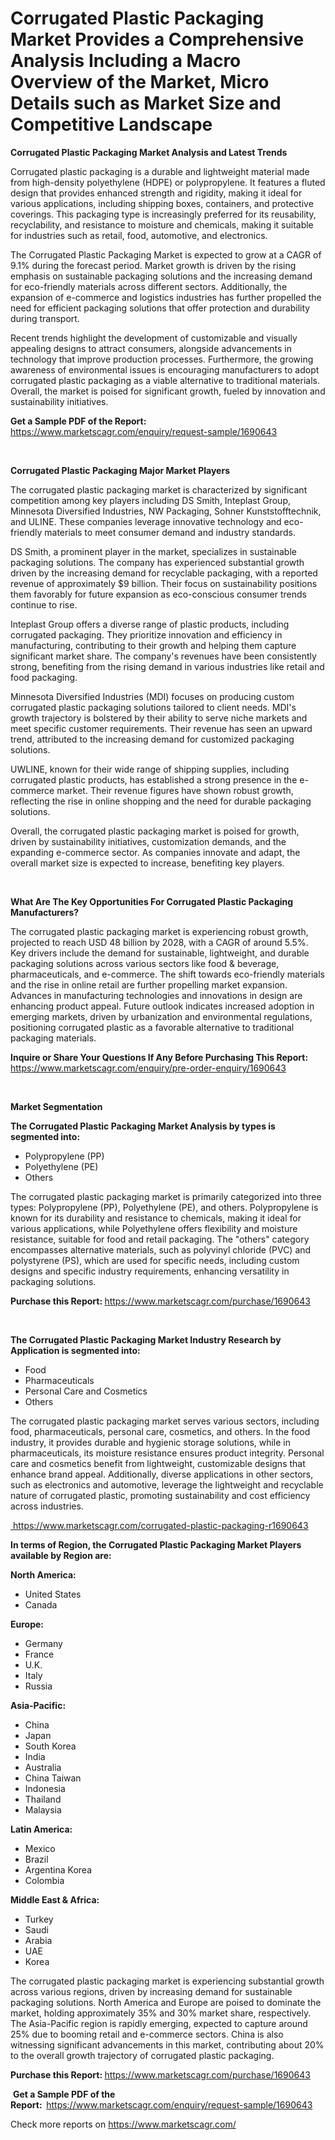 <p><h1>Corrugated Plastic Packaging Market Provides a Comprehensive Analysis Including a Macro Overview of the Market, Micro Details such as Market Size and Competitive Landscape</h1></p><p><strong>Corrugated Plastic Packaging Market Analysis and Latest Trends</strong></p>
<p><p>Corrugated plastic packaging is a durable and lightweight material made from high-density polyethylene (HDPE) or polypropylene. It features a fluted design that provides enhanced strength and rigidity, making it ideal for various applications, including shipping boxes, containers, and protective coverings. This packaging type is increasingly preferred for its reusability, recyclability, and resistance to moisture and chemicals, making it suitable for industries such as retail, food, automotive, and electronics.</p><p>The Corrugated Plastic Packaging Market is expected to grow at a CAGR of 9.1% during the forecast period. Market growth is driven by the rising emphasis on sustainable packaging solutions and the increasing demand for eco-friendly materials across different sectors. Additionally, the expansion of e-commerce and logistics industries has further propelled the need for efficient packaging solutions that offer protection and durability during transport.</p><p>Recent trends highlight the development of customizable and visually appealing designs to attract consumers, alongside advancements in technology that improve production processes. Furthermore, the growing awareness of environmental issues is encouraging manufacturers to adopt corrugated plastic packaging as a viable alternative to traditional materials. Overall, the market is poised for significant growth, fueled by innovation and sustainability initiatives.</p></p>
<p><strong>Get a Sample PDF of the Report:&nbsp;</strong> <a href="https://www.marketscagr.com/enquiry/request-sample/1690643?utm_campaign=3546&utm_medium=2&utm_source=Github&utm_content=ia&utm_term=01042025&utm_id=corrugated-plastic-packaging">https://www.marketscagr.com/enquiry/request-sample/1690643</a></p>
<p>&nbsp;</p>
<p><strong>Corrugated Plastic Packaging Major Market Players</strong></p>
<p><p>The corrugated plastic packaging market is characterized by significant competition among key players including DS Smith, Inteplast Group, Minnesota Diversified Industries, NW Packaging, Sohner Kunststofftechnik, and ULINE. These companies leverage innovative technology and eco-friendly materials to meet consumer demand and industry standards.</p><p>DS Smith, a prominent player in the market, specializes in sustainable packaging solutions. The company has experienced substantial growth driven by the increasing demand for recyclable packaging, with a reported revenue of approximately $9 billion. Their focus on sustainability positions them favorably for future expansion as eco-conscious consumer trends continue to rise.</p><p>Inteplast Group offers a diverse range of plastic products, including corrugated packaging. They prioritize innovation and efficiency in manufacturing, contributing to their growth and helping them capture significant market share. The company's revenues have been consistently strong, benefiting from the rising demand in various industries like retail and food packaging.</p><p>Minnesota Diversified Industries (MDI) focuses on producing custom corrugated plastic packaging solutions tailored to client needs. MDI's growth trajectory is bolstered by their ability to serve niche markets and meet specific customer requirements. Their revenue has seen an upward trend, attributed to the increasing demand for customized packaging solutions.</p><p>UWLINE, known for their wide range of shipping supplies, including corrugated plastic products, has established a strong presence in the e-commerce market. Their revenue figures have shown robust growth, reflecting the rise in online shopping and the need for durable packaging solutions.</p><p>Overall, the corrugated plastic packaging market is poised for growth, driven by sustainability initiatives, customization demands, and the expanding e-commerce sector. As companies innovate and adapt, the overall market size is expected to increase, benefiting key players.</p></p>
<p>&nbsp;</p>
<p><strong>What Are The Key Opportunities For Corrugated Plastic Packaging Manufacturers?</strong></p>
<p><p>The corrugated plastic packaging market is experiencing robust growth, projected to reach USD 48 billion by 2028, with a CAGR of around 5.5%. Key drivers include the demand for sustainable, lightweight, and durable packaging solutions across various sectors like food & beverage, pharmaceuticals, and e-commerce. The shift towards eco-friendly materials and the rise in online retail are further propelling market expansion. Advances in manufacturing technologies and innovations in design are enhancing product appeal. Future outlook indicates increased adoption in emerging markets, driven by urbanization and environmental regulations, positioning corrugated plastic as a favorable alternative to traditional packaging materials.</p></p>
<p><strong>Inquire or Share Your Questions If Any Before Purchasing This Report:</strong> <a href="https://www.marketscagr.com/enquiry/pre-order-enquiry/1690643?utm_campaign=3546&utm_medium=2&utm_source=Github&utm_content=ia&utm_term=01042025&utm_id=corrugated-plastic-packaging">https://www.marketscagr.com/enquiry/pre-order-enquiry/1690643</a></p>
<p>&nbsp;</p>
<p><strong>Market Segmentation</strong></p>
<p><strong>The Corrugated Plastic Packaging Market Analysis by types is segmented into:</strong></p>
<p><ul><li>Polypropylene (PP)</li><li>Polyethylene (PE)</li><li>Others</li></ul></p>
<p><p>The corrugated plastic packaging market is primarily categorized into three types: Polypropylene (PP), Polyethylene (PE), and others. Polypropylene is known for its durability and resistance to chemicals, making it ideal for various applications, while Polyethylene offers flexibility and moisture resistance, suitable for food and retail packaging. The "others" category encompasses alternative materials, such as polyvinyl chloride (PVC) and polystyrene (PS), which are used for specific needs, including custom designs and specific industry requirements, enhancing versatility in packaging solutions.</p></p>
<p><strong>Purchase this Report:&nbsp;</strong><a href="https://www.marketscagr.com/purchase/1690643?utm_campaign=3546&utm_medium=2&utm_source=Github&utm_content=ia&utm_term=01042025&utm_id=corrugated-plastic-packaging">https://www.marketscagr.com/purchase/1690643</a></p>
<p>&nbsp;</p>
<p><strong>The Corrugated Plastic Packaging Market Industry Research by Application is segmented into:</strong></p>
<p><ul><li>Food</li><li>Pharmaceuticals</li><li>Personal Care and Cosmetics</li><li>Others</li></ul></p>
<p><p>The corrugated plastic packaging market serves various sectors, including food, pharmaceuticals, personal care, cosmetics, and others. In the food industry, it provides durable and hygienic storage solutions, while in pharmaceuticals, its moisture resistance ensures product integrity. Personal care and cosmetics benefit from lightweight, customizable designs that enhance brand appeal. Additionally, diverse applications in other sectors, such as electronics and automotive, leverage the lightweight and recyclable nature of corrugated plastic, promoting sustainability and cost efficiency across industries.</p></p>
<p><a href="https://www.marketscagr.com/corrugated-plastic-packaging-r1690643?utm_campaign=3546&utm_medium=2&utm_source=Github&utm_content=ia&utm_term=01042025&utm_id=corrugated-plastic-packaging">&nbsp;https://www.marketscagr.com/corrugated-plastic-packaging-r1690643</a></p>
<p><strong>In terms of Region, the Corrugated Plastic Packaging Market Players available by Region are:</strong></p>
<p>
    <p> <strong> North America: </strong>
        <ul>
            <li>United States</li>
            <li>Canada</li>
        </ul>
        </p> 
    <p> <strong> Europe: </strong>
        <ul>
            <li>Germany</li>
            <li>France</li>
            <li>U.K.</li>
            <li>Italy</li>
            <li>Russia</li>
        </ul>
        </p> 
    <p> <strong> Asia-Pacific: </strong>
        <ul>
            <li>China</li>
            <li>Japan</li>
            <li>South Korea</li>
            <li>India</li>
            <li>Australia</li>
            <li>China Taiwan</li>
            <li>Indonesia</li>
            <li>Thailand</li>
            <li>Malaysia</li>
        </ul>
        </p> 
    <p> <strong> Latin America: </strong>
        <ul>
            <li>Mexico</li>
            <li>Brazil</li>
            <li>Argentina Korea</li>
            <li>Colombia</li>
        </ul>
        </p> 
    <p> <strong> Middle East & Africa: </strong>
        <ul>
            <li>Turkey</li>
            <li>Saudi</li>
            <li>Arabia</li>
            <li>UAE</li>
            <li>Korea</li>
        </ul>
    </p>
    </p>
<p><p>The corrugated plastic packaging market is experiencing substantial growth across various regions, driven by increasing demand for sustainable packaging solutions. North America and Europe are poised to dominate the market, holding approximately 35% and 30% market share, respectively. The Asia-Pacific region is rapidly emerging, expected to capture around 25% due to booming retail and e-commerce sectors. China is also witnessing significant advancements in this market, contributing about 20% to the overall growth trajectory of corrugated plastic packaging.</p></p>
<p><strong>Purchase this Report: </strong><a href="https://www.marketscagr.com/purchase/1690643?utm_campaign=3546&utm_medium=2&utm_source=Github&utm_content=ia&utm_term=01042025&utm_id=corrugated-plastic-packaging">https://www.marketscagr.com/purchase/1690643</a></p>
<p>&nbsp;<strong>Get a Sample PDF of the Report:&nbsp;&nbsp;</strong><a href="https://www.marketscagr.com/enquiry/request-sample/1690643?utm_campaign=3546&utm_medium=2&utm_source=Github&utm_content=ia&utm_term=01042025&utm_id=corrugated-plastic-packaging">https://www.marketscagr.com/enquiry/request-sample/1690643</a></p>
<p><strong></strong></p>
<p>Check more reports on <a href="https://www.marketscagr.com/?utm_campaign=3546&utm_medium=2&utm_source=Github&utm_content=ia&utm_term=01042025&utm_id=corrugated-plastic-packaging">https://www.marketscagr.com/</a></p>